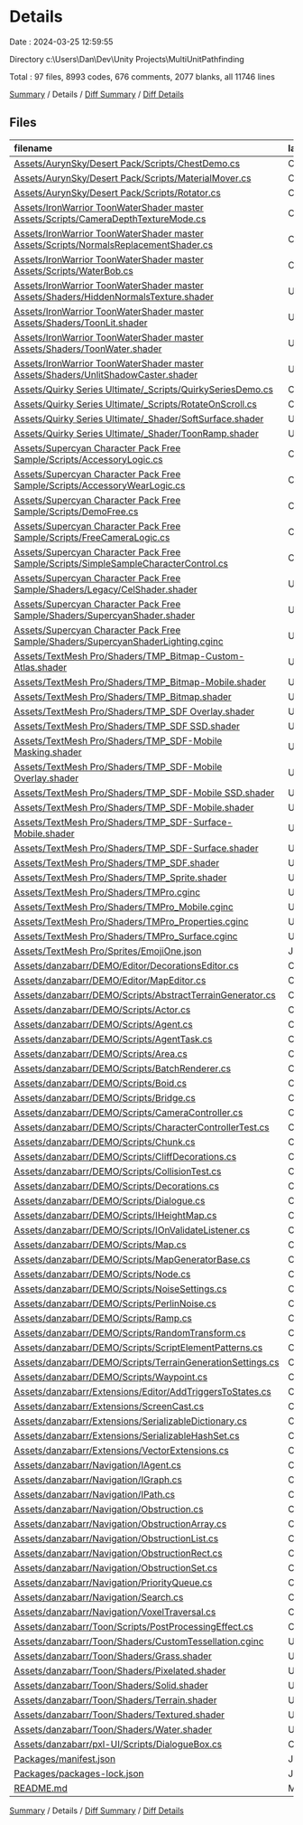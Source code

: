 # Details

Date : 2024-03-25 12:59:55

Directory c:\\Users\\Dan\\Dev\\Unity Projects\\MultiUnitPathfinding

Total : 97 files,  8993 codes, 676 comments, 2077 blanks, all 11746 lines

[Summary](results.md) / Details / [Diff Summary](diff.md) / [Diff Details](diff-details.md)

## Files
| filename | language | code | comment | blank | total |
| :--- | :--- | ---: | ---: | ---: | ---: |
| [Assets/AurynSky/Desert Pack/Scripts/ChestDemo.cs](/Assets/AurynSky/Desert%20Pack/Scripts/ChestDemo.cs) | C# | 19 | 9 | 8 | 36 |
| [Assets/AurynSky/Desert Pack/Scripts/MaterialMover.cs](/Assets/AurynSky/Desert%20Pack/Scripts/MaterialMover.cs) | C# | 17 | 0 | 2 | 19 |
| [Assets/AurynSky/Desert Pack/Scripts/Rotator.cs](/Assets/AurynSky/Desert%20Pack/Scripts/Rotator.cs) | C# | 11 | 1 | 5 | 17 |
| [Assets/IronWarrior ToonWaterShader master Assets/Scripts/CameraDepthTextureMode.cs](/Assets/IronWarrior%20ToonWaterShader%20master%20Assets/Scripts/CameraDepthTextureMode.cs) | C# | 18 | 0 | 5 | 23 |
| [Assets/IronWarrior ToonWaterShader master Assets/Scripts/NormalsReplacementShader.cs](/Assets/IronWarrior%20ToonWaterShader%20master%20Assets/Scripts/NormalsReplacementShader.cs) | C# | 21 | 3 | 6 | 30 |
| [Assets/IronWarrior ToonWaterShader master Assets/Scripts/WaterBob.cs](/Assets/IronWarrior%20ToonWaterShader%20master%20Assets/Scripts/WaterBob.cs) | C# | 19 | 0 | 7 | 26 |
| [Assets/IronWarrior ToonWaterShader master Assets/Shaders/HiddenNormalsTexture.shader](/Assets/IronWarrior%20ToonWaterShader%20master%20Assets/Shaders/HiddenNormalsTexture.shader) | UnityShader | 44 | 0 | 8 | 52 |
| [Assets/IronWarrior ToonWaterShader master Assets/Shaders/ToonLit.shader](/Assets/IronWarrior%20ToonWaterShader%20master%20Assets/Shaders/ToonLit.shader) | UnityShader | 56 | 0 | 11 | 67 |
| [Assets/IronWarrior ToonWaterShader master Assets/Shaders/ToonWater.shader](/Assets/IronWarrior%20ToonWaterShader%20master%20Assets/Shaders/ToonWater.shader) | UnityShader | 106 | 34 | 42 | 182 |
| [Assets/IronWarrior ToonWaterShader master Assets/Shaders/UnlitShadowCaster.shader](/Assets/IronWarrior%20ToonWaterShader%20master%20Assets/Shaders/UnlitShadowCaster.shader) | UnityShader | 49 | 0 | 10 | 59 |
| [Assets/Quirky Series Ultimate/_Scripts/QuirkySeriesDemo.cs](/Assets/Quirky%20Series%20Ultimate/_Scripts/QuirkySeriesDemo.cs) | C# | 180 | 19 | 34 | 233 |
| [Assets/Quirky Series Ultimate/_Scripts/RotateOnScroll.cs](/Assets/Quirky%20Series%20Ultimate/_Scripts/RotateOnScroll.cs) | C# | 15 | 1 | 4 | 20 |
| [Assets/Quirky Series Ultimate/_Shader/SoftSurface.shader](/Assets/Quirky%20Series%20Ultimate/_Shader/SoftSurface.shader) | UnityShader | 33 | 1 | 5 | 39 |
| [Assets/Quirky Series Ultimate/_Shader/ToonRamp.shader](/Assets/Quirky%20Series%20Ultimate/_Shader/ToonRamp.shader) | UnityShader | 46 | 6 | 11 | 63 |
| [Assets/Supercyan Character Pack Free Sample/Scripts/AccessoryLogic.cs](/Assets/Supercyan%20Character%20Pack%20Free%20Sample/Scripts/AccessoryLogic.cs) | C# | 11 | 0 | 3 | 14 |
| [Assets/Supercyan Character Pack Free Sample/Scripts/AccessoryWearLogic.cs](/Assets/Supercyan%20Character%20Pack%20Free%20Sample/Scripts/AccessoryWearLogic.cs) | C# | 95 | 0 | 15 | 110 |
| [Assets/Supercyan Character Pack Free Sample/Scripts/DemoFree.cs](/Assets/Supercyan%20Character%20Pack%20Free%20Sample/Scripts/DemoFree.cs) | C# | 72 | 0 | 21 | 93 |
| [Assets/Supercyan Character Pack Free Sample/Scripts/FreeCameraLogic.cs](/Assets/Supercyan%20Character%20Pack%20Free%20Sample/Scripts/FreeCameraLogic.cs) | C# | 48 | 0 | 13 | 61 |
| [Assets/Supercyan Character Pack Free Sample/Scripts/SimpleSampleCharacterControl.cs](/Assets/Supercyan%20Character%20Pack%20Free%20Sample/Scripts/SimpleSampleCharacterControl.cs) | C# | 208 | 8 | 45 | 261 |
| [Assets/Supercyan Character Pack Free Sample/Shaders/Legacy/CelShader.shader](/Assets/Supercyan%20Character%20Pack%20Free%20Sample/Shaders/Legacy/CelShader.shader) | UnityShader | 203 | 70 | 9 | 282 |
| [Assets/Supercyan Character Pack Free Sample/Shaders/SupercyanShader.shader](/Assets/Supercyan%20Character%20Pack%20Free%20Sample/Shaders/SupercyanShader.shader) | UnityShader | 33 | 0 | 6 | 39 |
| [Assets/Supercyan Character Pack Free Sample/Shaders/SupercyanShaderLighting.cginc](/Assets/Supercyan%20Character%20Pack%20Free%20Sample/Shaders/SupercyanShaderLighting.cginc) | UnityShader | 28 | 0 | 10 | 38 |
| [Assets/TextMesh Pro/Shaders/TMP_Bitmap-Custom-Atlas.shader](/Assets/TextMesh%20Pro/Shaders/TMP_Bitmap-Custom-Atlas.shader) | UnityShader | 109 | 2 | 33 | 144 |
| [Assets/TextMesh Pro/Shaders/TMP_Bitmap-Mobile.shader](/Assets/TextMesh%20Pro/Shaders/TMP_Bitmap-Mobile.shader) | UnityShader | 112 | 3 | 31 | 146 |
| [Assets/TextMesh Pro/Shaders/TMP_Bitmap.shader](/Assets/TextMesh%20Pro/Shaders/TMP_Bitmap.shader) | UnityShader | 109 | 2 | 33 | 144 |
| [Assets/TextMesh Pro/Shaders/TMP_SDF Overlay.shader](/Assets/TextMesh%20Pro/Shaders/TMP_SDF%20Overlay.shader) | UnityShader | 243 | 4 | 71 | 318 |
| [Assets/TextMesh Pro/Shaders/TMP_SDF SSD.shader](/Assets/TextMesh%20Pro/Shaders/TMP_SDF%20SSD.shader) | UnityShader | 241 | 4 | 66 | 311 |
| [Assets/TextMesh Pro/Shaders/TMP_SDF-Mobile Masking.shader](/Assets/TextMesh%20Pro/Shaders/TMP_SDF-Mobile%20Masking.shader) | UnityShader | 188 | 10 | 50 | 248 |
| [Assets/TextMesh Pro/Shaders/TMP_SDF-Mobile Overlay.shader](/Assets/TextMesh%20Pro/Shaders/TMP_SDF-Mobile%20Overlay.shader) | UnityShader | 183 | 8 | 50 | 241 |
| [Assets/TextMesh Pro/Shaders/TMP_SDF-Mobile SSD.shader](/Assets/TextMesh%20Pro/Shaders/TMP_SDF-Mobile%20SSD.shader) | UnityShader | 82 | 4 | 21 | 107 |
| [Assets/TextMesh Pro/Shaders/TMP_SDF-Mobile.shader](/Assets/TextMesh%20Pro/Shaders/TMP_SDF-Mobile.shader) | UnityShader | 183 | 8 | 50 | 241 |
| [Assets/TextMesh Pro/Shaders/TMP_SDF-Surface-Mobile.shader](/Assets/TextMesh%20Pro/Shaders/TMP_SDF-Surface-Mobile.shader) | UnityShader | 103 | 8 | 28 | 139 |
| [Assets/TextMesh Pro/Shaders/TMP_SDF-Surface.shader](/Assets/TextMesh%20Pro/Shaders/TMP_SDF-Surface.shader) | UnityShader | 122 | 4 | 33 | 159 |
| [Assets/TextMesh Pro/Shaders/TMP_SDF.shader](/Assets/TextMesh%20Pro/Shaders/TMP_SDF.shader) | UnityShader | 243 | 4 | 71 | 318 |
| [Assets/TextMesh Pro/Shaders/TMP_Sprite.shader](/Assets/TextMesh%20Pro/Shaders/TMP_Sprite.shader) | UnityShader | 97 | 0 | 20 | 117 |
| [Assets/TextMesh Pro/Shaders/TMPro.cginc](/Assets/TextMesh%20Pro/Shaders/TMPro.cginc) | UnityShader | 63 | 2 | 20 | 85 |
| [Assets/TextMesh Pro/Shaders/TMPro_Mobile.cginc](/Assets/TextMesh%20Pro/Shaders/TMPro_Mobile.cginc) | UnityShader | 122 | 2 | 34 | 158 |
| [Assets/TextMesh Pro/Shaders/TMPro_Properties.cginc](/Assets/TextMesh%20Pro/Shaders/TMPro_Properties.cginc) | UnityShader | 62 | 10 | 14 | 86 |
| [Assets/TextMesh Pro/Shaders/TMPro_Surface.cginc](/Assets/TextMesh%20Pro/Shaders/TMPro_Surface.cginc) | UnityShader | 76 | 7 | 19 | 102 |
| [Assets/TextMesh Pro/Sprites/EmojiOne.json](/Assets/TextMesh%20Pro/Sprites/EmojiOne.json) | JSON | 155 | 0 | 2 | 157 |
| [Assets/danzabarr/DEMO/Editor/DecorationsEditor.cs](/Assets/danzabarr/DEMO/Editor/DecorationsEditor.cs) | C# | 17 | 0 | 5 | 22 |
| [Assets/danzabarr/DEMO/Editor/MapEditor.cs](/Assets/danzabarr/DEMO/Editor/MapEditor.cs) | C# | 17 | 0 | 5 | 22 |
| [Assets/danzabarr/DEMO/Scripts/AbstractTerrainGenerator.cs](/Assets/danzabarr/DEMO/Scripts/AbstractTerrainGenerator.cs) | C# | 85 | 41 | 24 | 150 |
| [Assets/danzabarr/DEMO/Scripts/Actor.cs](/Assets/danzabarr/DEMO/Scripts/Actor.cs) | C# | 40 | 5 | 9 | 54 |
| [Assets/danzabarr/DEMO/Scripts/Agent.cs](/Assets/danzabarr/DEMO/Scripts/Agent.cs) | C# | 98 | 0 | 26 | 124 |
| [Assets/danzabarr/DEMO/Scripts/AgentTask.cs](/Assets/danzabarr/DEMO/Scripts/AgentTask.cs) | C# | 9 | 0 | 2 | 11 |
| [Assets/danzabarr/DEMO/Scripts/Area.cs](/Assets/danzabarr/DEMO/Scripts/Area.cs) | C# | 54 | 6 | 15 | 75 |
| [Assets/danzabarr/DEMO/Scripts/BatchRenderer.cs](/Assets/danzabarr/DEMO/Scripts/BatchRenderer.cs) | C# | 62 | 3 | 14 | 79 |
| [Assets/danzabarr/DEMO/Scripts/Boid.cs](/Assets/danzabarr/DEMO/Scripts/Boid.cs) | C# | 63 | 2 | 13 | 78 |
| [Assets/danzabarr/DEMO/Scripts/Bridge.cs](/Assets/danzabarr/DEMO/Scripts/Bridge.cs) | C# | 28 | 0 | 5 | 33 |
| [Assets/danzabarr/DEMO/Scripts/CameraController.cs](/Assets/danzabarr/DEMO/Scripts/CameraController.cs) | C# | 54 | 7 | 17 | 78 |
| [Assets/danzabarr/DEMO/Scripts/CharacterControllerTest.cs](/Assets/danzabarr/DEMO/Scripts/CharacterControllerTest.cs) | C# | 30 | 4 | 11 | 45 |
| [Assets/danzabarr/DEMO/Scripts/Chunk.cs](/Assets/danzabarr/DEMO/Scripts/Chunk.cs) | C# | 272 | 20 | 58 | 350 |
| [Assets/danzabarr/DEMO/Scripts/CliffDecorations.cs](/Assets/danzabarr/DEMO/Scripts/CliffDecorations.cs) | C# | 44 | 3 | 11 | 58 |
| [Assets/danzabarr/DEMO/Scripts/CollisionTest.cs](/Assets/danzabarr/DEMO/Scripts/CollisionTest.cs) | C# | 239 | 7 | 57 | 303 |
| [Assets/danzabarr/DEMO/Scripts/Decorations.cs](/Assets/danzabarr/DEMO/Scripts/Decorations.cs) | C# | 114 | 10 | 32 | 156 |
| [Assets/danzabarr/DEMO/Scripts/Dialogue.cs](/Assets/danzabarr/DEMO/Scripts/Dialogue.cs) | C# | 187 | 23 | 38 | 248 |
| [Assets/danzabarr/DEMO/Scripts/IHeightMap.cs](/Assets/danzabarr/DEMO/Scripts/IHeightMap.cs) | C# | 7 | 0 | 3 | 10 |
| [Assets/danzabarr/DEMO/Scripts/IOnValidateListener.cs](/Assets/danzabarr/DEMO/Scripts/IOnValidateListener.cs) | C# | 7 | 1 | 2 | 10 |
| [Assets/danzabarr/DEMO/Scripts/Map.cs](/Assets/danzabarr/DEMO/Scripts/Map.cs) | C# | 201 | 26 | 39 | 266 |
| [Assets/danzabarr/DEMO/Scripts/MapGeneratorBase.cs](/Assets/danzabarr/DEMO/Scripts/MapGeneratorBase.cs) | C# | 950 | 103 | 266 | 1,319 |
| [Assets/danzabarr/DEMO/Scripts/Node.cs](/Assets/danzabarr/DEMO/Scripts/Node.cs) | C# | 14 | 0 | 3 | 17 |
| [Assets/danzabarr/DEMO/Scripts/NoiseSettings.cs](/Assets/danzabarr/DEMO/Scripts/NoiseSettings.cs) | C# | 57 | 0 | 12 | 69 |
| [Assets/danzabarr/DEMO/Scripts/PerlinNoise.cs](/Assets/danzabarr/DEMO/Scripts/PerlinNoise.cs) | C# | 39 | 0 | 8 | 47 |
| [Assets/danzabarr/DEMO/Scripts/Ramp.cs](/Assets/danzabarr/DEMO/Scripts/Ramp.cs) | C# | 56 | 0 | 10 | 66 |
| [Assets/danzabarr/DEMO/Scripts/RandomTransform.cs](/Assets/danzabarr/DEMO/Scripts/RandomTransform.cs) | C# | 91 | 1 | 13 | 105 |
| [Assets/danzabarr/DEMO/Scripts/ScriptElementPatterns.cs](/Assets/danzabarr/DEMO/Scripts/ScriptElementPatterns.cs) | C# | 69 | 2 | 14 | 85 |
| [Assets/danzabarr/DEMO/Scripts/TerrainGenerationSettings.cs](/Assets/danzabarr/DEMO/Scripts/TerrainGenerationSettings.cs) | C# | 32 | 1 | 8 | 41 |
| [Assets/danzabarr/DEMO/Scripts/Waypoint.cs](/Assets/danzabarr/DEMO/Scripts/Waypoint.cs) | C# | 37 | 3 | 9 | 49 |
| [Assets/danzabarr/Extensions/Editor/AddTriggersToStates.cs](/Assets/danzabarr/Extensions/Editor/AddTriggersToStates.cs) | C# | 31 | 5 | 4 | 40 |
| [Assets/danzabarr/Extensions/ScreenCast.cs](/Assets/danzabarr/Extensions/ScreenCast.cs) | C# | 61 | 0 | 15 | 76 |
| [Assets/danzabarr/Extensions/SerializableDictionary.cs](/Assets/danzabarr/Extensions/SerializableDictionary.cs) | C# | 50 | 2 | 10 | 62 |
| [Assets/danzabarr/Extensions/SerializableHashSet.cs](/Assets/danzabarr/Extensions/SerializableHashSet.cs) | C# | 27 | 2 | 7 | 36 |
| [Assets/danzabarr/Extensions/VectorExtensions.cs](/Assets/danzabarr/Extensions/VectorExtensions.cs) | C# | 55 | 7 | 15 | 77 |
| [Assets/danzabarr/Navigation/IAgent.cs](/Assets/danzabarr/Navigation/IAgent.cs) | C# | 10 | 23 | 6 | 39 |
| [Assets/danzabarr/Navigation/IGraph.cs](/Assets/danzabarr/Navigation/IGraph.cs) | C# | 10 | 0 | 2 | 12 |
| [Assets/danzabarr/Navigation/IPath.cs](/Assets/danzabarr/Navigation/IPath.cs) | C# | 12 | 0 | 2 | 14 |
| [Assets/danzabarr/Navigation/Obstruction.cs](/Assets/danzabarr/Navigation/Obstruction.cs) | C# | 148 | 23 | 30 | 201 |
| [Assets/danzabarr/Navigation/ObstructionArray.cs](/Assets/danzabarr/Navigation/ObstructionArray.cs) | C# | 47 | 0 | 9 | 56 |
| [Assets/danzabarr/Navigation/ObstructionList.cs](/Assets/danzabarr/Navigation/ObstructionList.cs) | C# | 20 | 0 | 4 | 24 |
| [Assets/danzabarr/Navigation/ObstructionRect.cs](/Assets/danzabarr/Navigation/ObstructionRect.cs) | C# | 30 | 0 | 9 | 39 |
| [Assets/danzabarr/Navigation/ObstructionSet.cs](/Assets/danzabarr/Navigation/ObstructionSet.cs) | C# | 24 | 0 | 5 | 29 |
| [Assets/danzabarr/Navigation/PriorityQueue.cs](/Assets/danzabarr/Navigation/PriorityQueue.cs) | C# | 60 | 1 | 11 | 72 |
| [Assets/danzabarr/Navigation/Search.cs](/Assets/danzabarr/Navigation/Search.cs) | C# | 186 | 1 | 57 | 244 |
| [Assets/danzabarr/Navigation/VoxelTraversal.cs](/Assets/danzabarr/Navigation/VoxelTraversal.cs) | C# | 190 | 7 | 46 | 243 |
| [Assets/danzabarr/Toon/Scripts/PostProcessingEffect.cs](/Assets/danzabarr/Toon/Scripts/PostProcessingEffect.cs) | C# | 21 | 1 | 6 | 28 |
| [Assets/danzabarr/Toon/Shaders/CustomTessellation.cginc](/Assets/danzabarr/Toon/Shaders/CustomTessellation.cginc) | UnityShader | 61 | 4 | 12 | 77 |
| [Assets/danzabarr/Toon/Shaders/Grass.shader](/Assets/danzabarr/Toon/Shaders/Grass.shader) | UnityShader | 226 | 32 | 70 | 328 |
| [Assets/danzabarr/Toon/Shaders/Pixelated.shader](/Assets/danzabarr/Toon/Shaders/Pixelated.shader) | UnityShader | 102 | 11 | 26 | 139 |
| [Assets/danzabarr/Toon/Shaders/Solid.shader](/Assets/danzabarr/Toon/Shaders/Solid.shader) | UnityShader | 62 | 0 | 12 | 74 |
| [Assets/danzabarr/Toon/Shaders/Terrain.shader](/Assets/danzabarr/Toon/Shaders/Terrain.shader) | UnityShader | 67 | 0 | 15 | 82 |
| [Assets/danzabarr/Toon/Shaders/Textured.shader](/Assets/danzabarr/Toon/Shaders/Textured.shader) | UnityShader | 68 | 0 | 10 | 78 |
| [Assets/danzabarr/Toon/Shaders/Water.shader](/Assets/danzabarr/Toon/Shaders/Water.shader) | UnityShader | 16 | 1 | 4 | 21 |
| [Assets/danzabarr/pxl-UI/Scripts/DialogueBox.cs](/Assets/danzabarr/pxl-UI/Scripts/DialogueBox.cs) | C# | 135 | 54 | 31 | 220 |
| [Packages/manifest.json](/Packages/manifest.json) | JSON | 45 | 0 | 1 | 46 |
| [Packages/packages-lock.json](/Packages/packages-lock.json) | JSON | 430 | 0 | 1 | 431 |
| [README.md](/README.md) | Markdown | 1 | 0 | 2 | 3 |

[Summary](results.md) / Details / [Diff Summary](diff.md) / [Diff Details](diff-details.md)